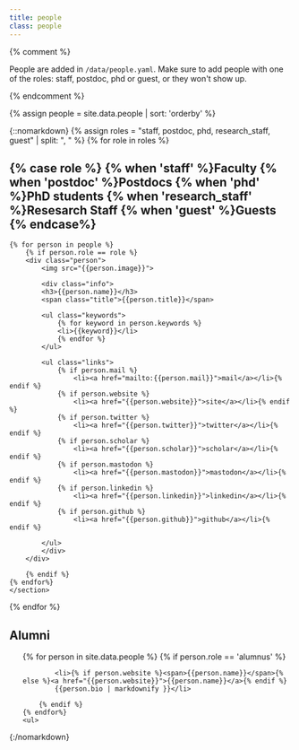 ```yaml
---
title: people
class: people
--- 
```


{% comment %}

People are added in `/data/people.yaml`. Make sure to add people with one of the roles: staff, postdoc, phd or guest, 
or they won't show up.

{% endcomment %}

{% assign people = site.data.people | sort: 'orderby' %}

{::nomarkdown}
{% assign roles = "staff, postdoc, phd, research_staff, guest" | split: ", " %}
{% for role in roles %}
    <section>
    <h2>{% case role %}
    {% when 'staff' %}Faculty
    {% when 'postdoc' %}Postdocs
    {% when 'phd' %}PhD students
    {% when 'research_staff' %}Resesarch Staff
    {% when 'guest' %}Guests
    {% endcase%}</h2>
    
    {% for person in people %}
        {% if person.role == role %} 
        <div class="person">
            <img src="{{person.image}}">
        
            <div class="info">
            <h3>{{person.name}}</h3>
            <span class="title">{{person.title}}</span>
            
            <ul class="keywords">
                {% for keyword in person.keywords %}
                <li>{{keyword}}</li>
                {% endfor %}
            </ul>
            
            <ul class="links">
                {% if person.mail %}
                    <li><a href="mailto:{{person.mail}}">mail</a></li>{% endif %}
                {% if person.website %}
                    <li><a href="{{person.website}}">site</a></li>{% endif %}
                {% if person.twitter %}
                    <li><a href="{{person.twitter}}">twitter</a></li>{% endif %}
                {% if person.scholar %}
                    <li><a href="{{person.scholar}}">scholar</a></li>{% endif %}
                {% if person.mastodon %}
                    <li><a href="{{person.mastodon}}">mastodon</a></li>{% endif %}
                {% if person.linkedin %}
                    <li><a href="{{person.linkedin}}">linkedin</a></li>{% endif %}
                {% if person.github %}
                    <li><a href="{{person.github}}">github</a></li>{% endif %}

            </ul>
            </div>
        </div>

        {% endif %}
    {% endfor%}
    </section>
{% endfor %}

<section class="alumni">
    <h2>Alumni</h2>
    <ul>
    {% for person in site.data.people %}
        {% if person.role == 'alumnus' %}
            
            <li>{% if person.website %}<span>{{person.name}}</span>{% else %}<a href="{{person.website}}">{{person.name}}</a>{% endif %}
            {{person.bio | markdownify }}</li>

        {% endif %}
    {% endfor%}
    <ul>
</section>

{:/nomarkdown}


